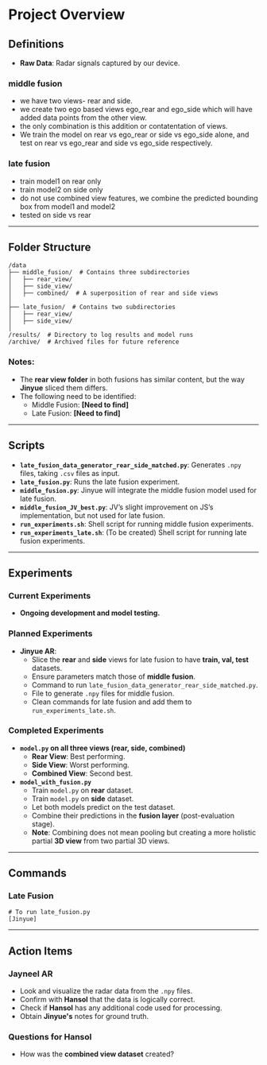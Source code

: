 # Project Overview

## Definitions
- **Raw Data**: Radar signals captured by our device.
### middle fusion 
- we have two views- rear and side.
- we create two ego based views ego_rear and ego_side which will have added data points from the other view.
- the only combination is this addition or contatentation of views.
- We train the model on rear vs ego_rear or side vs ego_side alone, and test on rear vs ego_rear and side vs ego_side respectively.

### late fusion
- train model1 on rear only
- train model2 on side only
- do not use combined view features, we combine the predicted bounding box from model1 and model2
- tested on side vs rear

---
## Folder Structure
```
/data
├── middle_fusion/  # Contains three subdirectories
│   ├── rear_view/
│   ├── side_view/
│   ├── combined/  # A superposition of rear and side views
│
├── late_fusion/  # Contains two subdirectories
│   ├── rear_view/
│   ├── side_view/
│
/results/  # Directory to log results and model runs
/archive/  # Archived files for future reference
```

### Notes:
- The **rear view folder** in both fusions has similar content, but the way **Jinyue** sliced them differs.
- The following need to be identified:
  - Middle Fusion: **[Need to find]**
  - Late Fusion: **[Need to find]**

---

## Scripts
- **`late_fusion_data_generator_rear_side_matched.py`**: Generates `.npy` files, taking `.csv` files as input.
- **`late_fusion.py`**: Runs the late fusion experiment.
- **`middle_fusion.py`**: Jinyue will integrate the middle fusion model used for late fusion.
- **`middle_fusion_JV_best.py`**: JV’s slight improvement on JS’s implementation, but not used for late fusion.
- **`run_experiments.sh`**: Shell script for running middle fusion experiments.
- **`run_experiments_late.sh`**: (To be created) Shell script for running late fusion experiments.

---

## Experiments

### Current Experiments
- **Ongoing development and model testing.**

### Planned Experiments
- **Jinyue AR**:
  - Slice the **rear** and **side** views for late fusion to have **train, val, test** datasets.
  - Ensure parameters match those of **middle fusion**.
  - Command to run `late_fusion_data_generator_rear_side_matched.py`.
  - File to generate `.npy` files for middle fusion.
  - Clean commands for late fusion and add them to `run_experiments_late.sh`.

### Completed Experiments
- **`model.py` on all three views (rear, side, combined)**
  - **Rear View**: Best performing.
  - **Side View**: Worst performing.
  - **Combined View**: Second best.
- **`model_with_fusion.py`**
  - Train `model.py` on **rear** dataset.
  - Train `model.py` on **side** dataset.
  - Let both models predict on the test dataset.
  - Combine their predictions in the **fusion layer** (post-evaluation stage).
  - **Note**: Combining does not mean pooling but creating a more holistic partial **3D view** from two partial 3D views.

---

## Commands
### Late Fusion
```
# To run late_fusion.py
[Jinyue]
```

---

## Action Items

### Jayneel AR
- Look and visualize the radar data from the `.npy` files.
- Confirm with **Hansol** that the data is logically correct.
- Check if **Hansol** has any additional code used for processing.
- Obtain **Jinyue's** notes for ground truth.

### Questions for Hansol
- How was the **combined view dataset** created?
